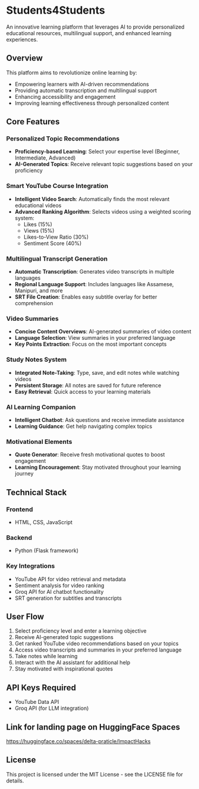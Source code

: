 # Students4Students

An innovative learning platform that leverages AI to provide personalized educational resources, multilingual support, and enhanced learning experiences.

## Overview

This platform aims to revolutionize online learning by:
- Empowering learners with AI-driven recommendations
- Providing automatic transcription and multilingual support
- Enhancing accessibility and engagement
- Improving learning effectiveness through personalized content

## Core Features

### Personalized Topic Recommendations
- **Proficiency-based Learning**: Select your expertise level (Beginner, Intermediate, Advanced)
- **AI-Generated Topics**: Receive relevant topic suggestions based on your proficiency

### Smart YouTube Course Integration
- **Intelligent Video Search**: Automatically finds the most relevant educational videos
- **Advanced Ranking Algorithm**: Selects videos using a weighted scoring system:
  - Likes (15%)
  - Views (15%)
  - Likes-to-View Ratio (30%)
  - Sentiment Score (40%)

### Multilingual Transcript Generation
- **Automatic Transcription**: Generates video transcripts in multiple languages
- **Regional Language Support**: Includes languages like Assamese, Manipuri, and more
- **SRT File Creation**: Enables easy subtitle overlay for better comprehension

### Video Summaries
- **Concise Content Overviews**: AI-generated summaries of video content
- **Language Selection**: View summaries in your preferred language
- **Key Points Extraction**: Focus on the most important concepts

### Study Notes System
- **Integrated Note-Taking**: Type, save, and edit notes while watching videos
- **Persistent Storage**: All notes are saved for future reference
- **Easy Retrieval**: Quick access to your learning materials

### AI Learning Companion
- **Intelligent Chatbot**: Ask questions and receive immediate assistance
- **Learning Guidance**: Get help navigating complex topics

### Motivational Elements
- **Quote Generator**: Receive fresh motivational quotes to boost engagement
- **Learning Encouragement**: Stay motivated throughout your learning journey

## Technical Stack

### Frontend
- HTML, CSS, JavaScript

### Backend
- Python (Flask framework)

### Key Integrations
- YouTube API for video retrieval and metadata
- Sentiment analysis for video ranking
- Groq API for AI chatbot functionality
- SRT generation for subtitles and transcripts

## User Flow

1. Select proficiency level and enter a learning objective
2. Receive AI-generated topic suggestions
3. Get ranked YouTube video recommendations based on your topics
4. Access video transcripts and summaries in your preferred language
5. Take notes while learning
6. Interact with the AI assistant for additional help
7. Stay motivated with inspirational quotes

## API Keys Required

- YouTube Data API
- Groq API (for LLM integration)

## Link for landing page on HuggingFace Spaces
https://huggingface.co/spaces/delta-praticle/ImpactHacks


## License

This project is licensed under the MIT License - see the LICENSE file for details.
